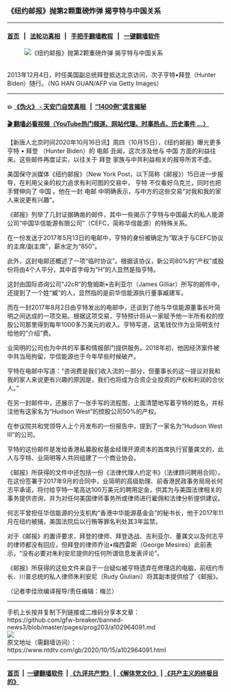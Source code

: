 ### 《纽约邮报》抛第2颗重磅炸弹 揭亨特与中国关系
------------------------

#### [首页](https://github.com/gfw-breaker/banned-news3/blob/master/README.md) &nbsp;&nbsp;|&nbsp;&nbsp; [法轮功真相](https://github.com/begood0513/basic/blob/master/README.md)  &nbsp;&nbsp;|&nbsp;&nbsp; [手把手翻墙教程](https://github.com/gfw-breaker/guides/wiki)  &nbsp;&nbsp;|&nbsp;&nbsp; [一键翻墙软件](https://github.com/gfw-breaker/nogfw/blob/master/README.md)  



<div><div class="featured_image">
 <figure>
  <img alt="《纽约邮报》抛第2颗重磅炸弹 揭亨特与中国关系" src="https://i.ntdtv.com/assets/uploads/2020/10/Untitled-19-800x450.jpg"/>
 </figure><br/>
 <span class="caption">
  2013年12月4日，时任美国副总统拜登抵达北京访问，次子亨特•拜登（Hunter Biden）随行。（NG HAN GUAN/AFP via Getty Images）
 </span>
</div>
</div><hr/>

#### 💥 [《伪火》 - 天安门自焚真相 ](http://158.247.195.190:10000/videos/blog/weihuo.html)&nbsp; |&nbsp; [“1400例”谎言揭秘  ](http://158.247.195.190:10000/videos/blog/jiexi1400.html)

#### [ 🎬  翻墙必看视频（YouTube热门频道、网站代理、时事热点、历史事件 ...）](https://github.com/gfw-breaker/links/blob/master/banned.md)

<div><div class="post_content" itemprop="articleBody">
 <p>
  【新唐人北京时间2020年10月16日讯】周四（10月15日），《纽约邮报》曝光更多
  <ok href="https://www.ntdtv.com/gb/亨特.htm">
   亨特
  </ok>
  •
  <ok href="https://www.ntdtv.com/gb/拜登.htm">
   拜登
  </ok>
  （Hunter Biden）的
  <ok href="https://www.ntdtv.com/gb/电邮.htm">
   电邮
  </ok>
  丑闻，这次涉及他与
  <ok href="https://www.ntdtv.com/gb/中国.htm">
   中国
  </ok>
  方面的利益往来。这些邮件再度证实，以往关于
  <ok href="https://www.ntdtv.com/gb/拜登.htm">
   拜登
  </ok>
  家族与中共利益相关的报导所言不虚。
 </p>
 <p>
  美国保守派媒体《纽约邮报》（New York Post，以下简称《邮报》）15日进一步报导，在利用父亲的权力追求有利可图的交易中，
  <ok href="https://www.ntdtv.com/gb/亨特.htm">
   亨特
  </ok>
  不仅看好乌克兰，同时也把手臂伸向了
  <ok href="https://www.ntdtv.com/gb/中国.htm">
   中国
  </ok>
  。他在一封
  <ok href="https://www.ntdtv.com/gb/电邮.htm">
   电邮
  </ok>
  中明确表示，与中方的这些交易“对我和我的家人来说更有兴趣”。
 </p>
 <p>
  《邮报》列举了几封证据确凿的邮件，其中一些揭示了亨特与中国最大的私人能源公司“中国华信能源有限公司”（CEFC，简称华信能源）的特殊关系。
 </p>
 <p>
  在一份发送于2017年5月13日的电邮中，亨特的身份被确定为“取决于与CEFC协议的主席/副主席”，薪水定为“850”。
 </p>
 <p>
  此外，这封电邮还概述了一项“临时协议”。根据该协议，新公司80%的“产权”或股份将由4个人平分，其中首字母为“H”的人显然是指亨特。
 </p>
 <p>
  这封由国际咨询公司“J2cR”的詹姆斯•吉利亚尔（James Gilliar）所写的邮件中，还提到了一个姓“臧”的人，显然指的是前华信能源执行董事臧建军。
 </p>
 <p>
  而在一封2017年8月2日由亨特发出的电邮中，还谈到了他与华信能源董事长叶简明之间达成的一项交易。根据这项交易，亨特预计将从一家赋予他一半所有权的控股公司那里得到每年1000多万美元的收入。亨特写道，这笔钱仅作为业简明支付给他的“介绍”费。
 </p>
 <p>
  业简明的公司也为中共的军事和情报部门提供服务。2018年初，他因经济案件被中共当局拘留，华信能源也于今年早些时候破产。
 </p>
 <p>
  亨特在电邮中写道：“咨询费是我们收入流的一部分，但董事长的这一提议对我和我的家人来说更有兴趣的原因是，我们也将成为合资企业投资的产权和利润的合伙人。”
 </p>
 <p>
  在另一封邮件中，还展示了一张手写的流程图，上面清楚地写着亨特的姓名，并标注他有这家名为“Hudson West”的控股公司50%的产权。
 </p>
 <p>
  在参议院共和党领导人上个月发布的一份报告中，提到了一家名为“Hudson West III”的公司。
 </p>
 <p>
  亨特的这份邮件是发给香港私募股权基金经理开源资本的首席执行官董龚文的，此人与亨特、业简明等人共同组建了一个商业协会。
 </p>
 <p>
  《邮报》所获得的文件中还包括一份《法律代理人约定书》（法律顾问聘用合同）。在这份签署于2017年9月的合同中，业简明的高级助理、前香港民政事务局局长何志平承诺，将付给亨特一笔高达100万美元的聘用定金，供其为与美国法律相关的事务提供咨询，并为对任何美国律师事务所或律师进行雇佣和法律分析提供建议。
 </p>
 <p>
  何志平曾担任华信能源的分支机构“香港中华能源基金会”的秘书长，他于2017年11月在纽约被捕，美国法院后以行贿等罪名判处其3年监禁。
 </p>
 <p>
  对于《邮报》的置评要求，拜登的律师、拜登选战、吉利亚尔、董龚文以及何志平的律师都没有回应，但拜登的律师乔治•梅西雷斯（George Mesires）此前表示，“没有必要对朱利安尼提供的任何所谓信息发表评论”。
 </p>
 <p>
  《邮报》所获得的这些文件来自于一台疑似被亨特遗弃在修理店的电脑，前纽约市长、川普总统的私人律师朱利安尼（Rudy Giuliani）将其副本提供给了《邮报》。
 </p>
 <p>
  （记者李佳欣编译报导/责任编辑：梅兰）
 </p>
 <div class="single_ad">
 </div>
</div>
</div>
<hr/>
手机上长按并复制下列链接或二维码分享本文章：<br/>
https://github.com/gfw-breaker/banned-news3/blob/master/pages/prog203/a102964091.md <br/>
<a href='https://github.com/gfw-breaker/banned-news3/blob/master/pages/prog203/a102964091.md'><img src='https://github.com/gfw-breaker/banned-news3/blob/master/pages/prog203/a102964091.md.png'/></a> <br/>
原文地址（需翻墙访问）：https://www.ntdtv.com/gb/2020/10/15/a102964091.html


------------------------
#### [首页](https://github.com/gfw-breaker/banned-news3/blob/master/README.md) &nbsp;|&nbsp; [一键翻墙软件](https://github.com/gfw-breaker/nogfw/blob/master/README.md) &nbsp;| [《九评共产党》](https://github.com/gfw-breaker/9ping.md/blob/master/README.md#九评之一评共产党是什么) | [《解体党文化》](https://github.com/gfw-breaker/jtdwh.md/blob/master/README.md) | [《共产主义的终极目的》](https://github.com/gfw-breaker/gczydzjmd.md/blob/master/README.md)


<img src='http://gfw-breaker.win/banned-news3/pages/prog203/a102964091.md' width='0px' height='0px'/>